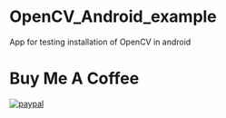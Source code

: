 # OpenCV_Android_example
App for testing installation of OpenCV in android

# Buy Me A Coffee

[![paypal](https://www.paypalobjects.com/en_US/i/btn/btn_donateCC_LG.gif)](https://www.paypal.com/paypalme/jairajjangle001/usd)
